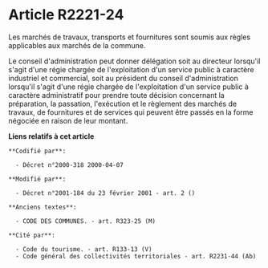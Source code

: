 # Article R2221-24

Les marchés de travaux, transports et fournitures sont soumis aux règles applicables aux marchés de la commune.

Le conseil d'administration peut donner délégation soit au directeur lorsqu'il s'agit d'une régie chargée de l'exploitation
d'un service public à caractère industriel et commercial, soit au président du conseil d'administration lorsqu'il s'agit
d'une régie chargée de l'exploitation d'un service public à caractère administratif pour prendre toute décision concernant la
préparation, la passation, l'exécution et le règlement des marchés de travaux, de fournitures et de services qui peuvent être
passés en la forme négociée en raison de leur montant.

**Liens relatifs à cet article**

	**Codifié par**:

	  - Décret n°2000-318 2000-04-07

	**Modifié par**:

	  - Décret n°2001-184 du 23 février 2001 - art. 2 ()

	**Anciens textes**:

	  - CODE DES COMMUNES. - art. R323-25 (M)

	**Cité par**:

	  - Code du tourisme. - art. R133-13 (V)
	  - Code général des collectivités territoriales - art. R2231-44 (Ab)
